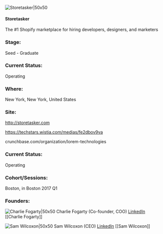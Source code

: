 

![Storetasker|50x50](https://apimg.techstars.com/connect/images/image_files/58784e04bbe36f633b00000a/original/Logo_Tech_Black.png)

#### Storetasker
The #1 Shopify marketplace for hiring developers, designers, and marketers

### Stage: 
Seed - Graduate 

### Current Status: 
Operating

### Where:
New York, New York, United States

### Site:
http://storetasker.com

https://techstars.wistia.com/medias/fe2dbov9va

crunchbase.com/organization/lorem-technologies

### Current Status: 
Operating

### Cohort/Sessions: 
Boston, in Boston 2017 Q1

### Founders: 

![Charlie Fogarty|50x50](https://apimg.techstars.com/connect/images/image_files/5cfaaa0634a60d7704000048/original/CF-Profile-On_Grey.png) Charlie Fogarty (Co-founder, COO) [LinkedIn](https://linkedin.com/in/charlie-fogarty-44700b5a) [[Charlie Fogarty]]

![Sam Wilcoxon|50x50](https://apimg.techstars.com/connect/images/image_files/586e79d6bbe36f1cce000035/original/sam_lorem_pic.jpg) Sam Wilcoxon (CEO) [LinkedIn](https://linkedin.com/in/sam-wilcoxon-ba450341) [[Sam Wilcoxon]]


